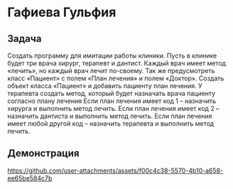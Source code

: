 # Гафиева Гульфия

## Задача
Создать программу для имитации работы клиники. Пусть в клинике будет три врача хирург, терапевт и дантист. Каждый врач имеет метод «лечить», но каждый врач лечит по-своему. Так же предусмотреть класс «Пациент» с полем «План лечения» и полем «Доктор». Создать объект класса «Пациент» и добавить пациенту план лечения. У терапевта создать метод, который будет назначать врача пациенту согласно плану лечения Если план лечения имеет код 1 – назначить хирурга и выполнить метод лечить. Если план лечения имеет код 2 – назначить дантиста и выполнить метод лечить. Если план лечения имеет любой другой код – назначить терапевта и выполнить метод лечить.

## Демонстрация



https://github.com/user-attachments/assets/f00c4c38-5570-4b10-a658-ee65be584c7b

